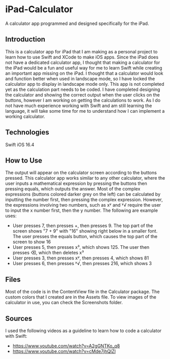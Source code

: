 # iPad-Calculator
A calculator app programmed and designed specifically for the iPad.
## Introduction
This is a calculator app for iPad that I am making as a personal project to learn how to use Swift and XCode to make iOS apps. Since the iPad does not have a dedicated calculator app, I thought that making a calculator for the iPad would be a fun and useful way for me to learn Swift while creating an important app missing on the iPad. I thought that a calculator would look and function better when used in landscape mode, so I have locked the calculator app to display in landscape mode only. This app is not completed yet as the calculation part needs to be coded. I have completed designing the calculator and showing the correct output when the user clicks on the buttons, however I am working on getting the calculations to work. As I do not have much experience working with Swift and am still learning the language, it will take some time for me to understand how I can implement a working calculator.
## Technologies
Swift
iOS 16.4
## How to Use
The output will appear on the calculator screen according to the buttons pressed. This calculator app works similar to any other calculator, where the user inputs a mathematical expression by pressing the buttons then pressing equals, which outputs the answer. Most of the complex expressions (buttons colored darker grey on the left) can be calculated by inputting the number first, then pressing the complex expression. However, the expressions involving two numbers, such as xʸ and ʸ√ require the user to input the x number first, then the y number. The following are example uses:
* User presses 7, then presses +, then presses 9. The top part of the screen shows "7 + 9" with "16" showing right below in a smaller font. The user presses the equals button, which causes the top part of the screen to show 16
* User presses 5, then presses x³, which shows 125. The user then presses ⌫, which then deletes x³
* User presses 3, then presses xʸ, then presses 4, which shows 81
* User presses 6, then presses ʸ√, then presses 216, which shows 3
## Files
Most of the code is in the ContentView file in the Calculator package. The custom colors that I created are in the Assets file. 
To view images of the calculator in use, you can check the Screenshots folder.
## Sources
I used the following videos as a guideline to learn how to code a calculator with Swift:
* https://www.youtube.com/watch?v=A2gGNTKo_q8
* https://www.youtube.com/watch?v=cMde7jhQlZI
